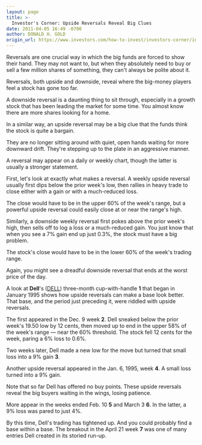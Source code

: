 ```yaml
---
layout: page
title: >-
  Investor's Corner: Upside Reversals Reveal Big Clues
date: 2011-04-05 16:49 -0700
author: DONALD H. GOLD
origin_url: https://www.investors.com/how-to-invest/investors-corner/investors-corner-upside-reversals-reveal-big-clues/
---
```


Reversals are one crucial way in which the big funds are forced to show their hand. They may not want to, but when they absolutely need to buy or sell a few million shares of something, they can't always be polite about it.

Reversals, both upside and downside, reveal where the big-money players feel a stock has gone too far.

A downside reversal is a daunting thing to sit through, especially in a growth stock that has been leading the market for some time. You almost know there are more shares looking for a home.

In a similar way, an upside reversal may be a big clue that the funds think the stock is quite a bargain.

They are no longer sitting around with quiet, open hands waiting for more downward drift. They're stepping up to the plate in an aggressive manner.

A reversal may appear on a daily or weekly chart, though the latter is usually a stronger statement.

First, let's look at exactly what makes a reversal. A weekly upside reversal usually first dips below the prior week's low, then rallies in heavy trade to close either with a gain or with a much-reduced loss.

The close would have to be in the upper 60% of the week's range, but a powerful upside reversal could easily close at or near the range's high.

Similarly, a downside weekly reversal first pokes above the prior week's high, then sells off to log a loss or a much-reduced gain. You just know that when you see a 7% gain end up just 0.3%, the stock must have a big problem.

The stock's close would have to be in the lower 60% of the week's trading range.

Again, you might see a dreadful downside reversal that ends at the worst price of the day.

A look at **Dell**'s ([DELL](https://research.investors.com/quote.aspx?symbol=DELL)) three-month cup-with-handle **1** that began in January 1995 shows how upside reversals can make a base look better. That base, and the period just preceding it, were riddled with upside reversals.

The first appeared in the Dec. 9 week **2**. Dell sneaked below the prior week's 19.50 low by 12 cents, then moved up to end in the upper 58% of the week's range — near the 60% threshold. The stock fell 12 cents for the week, paring a 6% loss to 0.6%.

Two weeks later, Dell made a new low for the move but turned that small loss into a 9% gain **3**.

Another upside reversal appeared in the Jan. 6, 1995, week **4**. A small loss turned into a 9% gain.

Note that so far Dell has offered no buy points. These upside reversals reveal the big buyers waiting in the wings, losing patience.

More appear in the weeks ended Feb. 10 **5** and March 3 **6**. In the latter, a 9% loss was pared to just 4%.

By this time, Dell's trading has tightened up. And you could probably find a base within a base. The breakout in the April 21 week **7** was one of many entries Dell created in its storied run-up.
